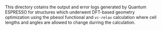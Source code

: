 This directory cotains the output and error logs generated by Quantum ESPRESSO for structures which underwent DFT-based geometry optimization using the pbesol functional and `vc-relax` calculation where cell lengths and angles are allowed to change durring the calculation. 
